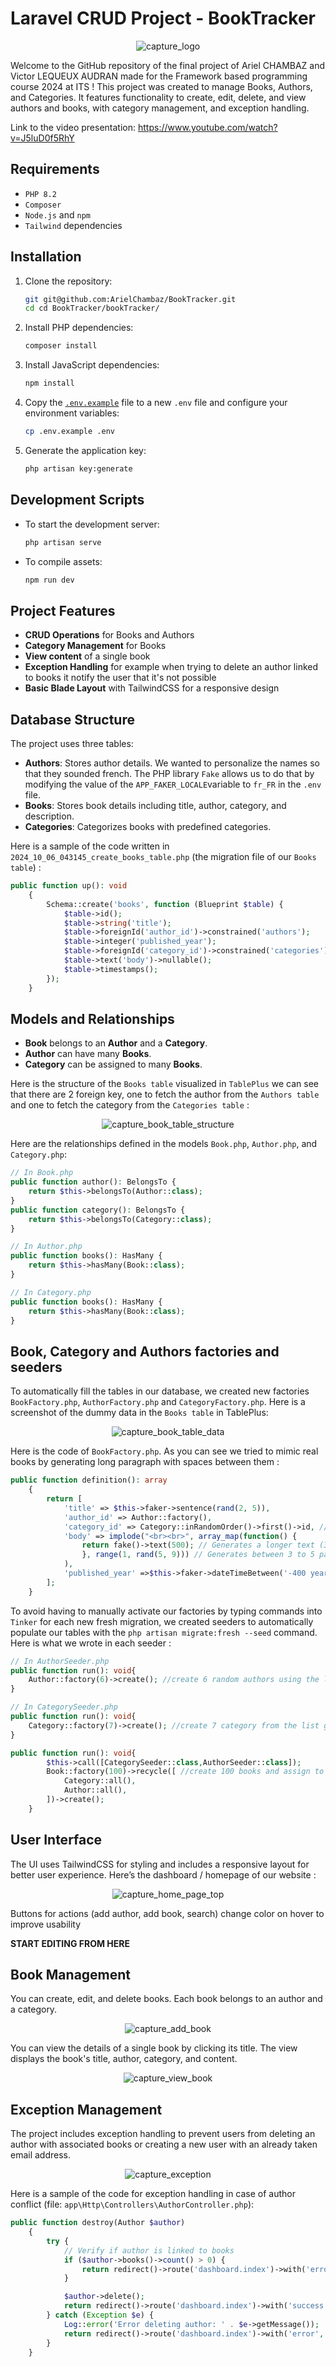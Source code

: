 
# Laravel CRUD Project - BookTracker

<p align="center">
    <img src="bookTracker/public/img/capture_logo.jpg" alt="capture_logo">
</p>

Welcome to the GitHub repository of the final project of Ariel CHAMBAZ and Victor LEQUEUX AUDRAN made for the Framework based programming course 2024 at ITS ! This project was created to manage Books, Authors, and Categories. It features functionality to create, edit, delete, and view authors and books, with category management, and exception handling.

Link to the video presentation:
https://www.youtube.com/watch?v=J5luD0f5RhY

## Requirements

- `PHP 8.2`
- `Composer`
- `Node.js` and `npm`
- `Tailwind` dependencies

## Installation

1. Clone the repository:
    ```sh
    git git@github.com:ArielChambaz/BookTracker.git
    cd cd BookTracker/bookTracker/
    ```

2. Install PHP dependencies:
    ```sh
    composer install
    ```

3. Install JavaScript dependencies:
    ```sh
    npm install
    ```

4. Copy the [`.env.example`](.env.example) file to a new `.env` file and configure your environment variables:
    ```sh
    cp .env.example .env
    ```

5. Generate the application key:
    ```sh
    php artisan key:generate
    ```

## Development Scripts

- To start the development server:
    ```sh
    php artisan serve
    ```

- To compile assets:
    ```sh
    npm run dev
    ```

## Project Features

- **CRUD Operations** for Books and Authors
- **Category Management** for Books
- **View content** of a single book
- **Exception Handling** for example when trying to delete an author linked to books it notify the user that it's not possible  
- **Basic Blade Layout** with TailwindCSS for a responsive design

## Database Structure

The project uses three tables:

- **Authors**: Stores author details. We wanted to personalize the names so that they sounded french. The PHP library `Fake` allows us to do that by modifying the value of the `APP_FAKER_LOCALE`variable to `fr_FR` in the `.env` file.
- **Books**: Stores book details including title, author, category, and description.
- **Categories**: Categorizes books with predefined categories.

Here is a sample of the code written in `2024_10_06_043145_create_books_table.php` (the migration file of our `Books table`) : 
```php
public function up(): void
    {
        Schema::create('books', function (Blueprint $table) {
            $table->id();
            $table->string('title');
            $table->foreignId('author_id')->constrained('authors');
            $table->integer('published_year');
            $table->foreignId('category_id')->constrained('categories');
            $table->text('body')->nullable();
            $table->timestamps();
        });
    }
```

## Models and Relationships

- **Book** belongs to an **Author** and a **Category**.
- **Author** can have many **Books**.
- **Category** can be assigned to many **Books**.

Here is the structure of the `Books table` visualized in `TablePlus` we can see that there are 2 foreign key, one to fetch the author from the `Authors table` and one to fetch the category from the `Categories table`  : 

<p align="center">
    <img src="bookTracker/public/img/capture_book_table_structure.jpg" alt="capture_book_table_structure">
</p>

Here are the relationships defined in the models `Book.php`, `Author.php`, and `Category.php`:

```php
// In Book.php
public function author(): BelongsTo {
    return $this->belongsTo(Author::class);
}
public function category(): BelongsTo {
    return $this->belongsTo(Category::class);
}

// In Author.php
public function books(): HasMany {
    return $this->hasMany(Book::class);
}

// In Category.php
public function books(): HasMany {
    return $this->hasMany(Book::class);
}
```

## Book, Category and Authors factories and seeders

To automatically fill the tables in our database, we created new factories `BookFactory.php`, `AuthorFactory.php` and `CategoryFactory.php`. Here is a screenshot of the dummy data in the `Books table` in TablePlus:

<p align="center">
    <img src="bookTracker/public/img/capture_book_table_data.jpg" alt="capture_book_table_data">
</p>

Here is the code of `BookFactory.php`. As you can see we tried to mimic real books by generating long paragraph with spaces between them : 
```php
public function definition(): array
    {
        return [
            'title' => $this->faker->sentence(rand(2, 5)),
            'author_id' => Author::factory(),
            'category_id' => Category::inRandomOrder()->first()->id, // Assign a random category 
            'body' => implode("<br><br>", array_map(function() {
                return fake()->text(500); // Generates a longer text (300 characters).
                }, range(1, rand(5, 9))) // Generates between 3 to 5 paragraphs.
            ),
            'published_year' =>$this->faker->dateTimeBetween('-400 years', '-5 years')->format('Y'),
        ];
    }
```

To avoid having to manually activate our factories by typing commands into `Tinker` for each new fresh migration, we created seeders to automatically populate our tables with the `php artisan migrate:fresh --seed` command. Here is what we wrote in each seeder : 
```php
// In AuthorSeeder.php
public function run(): void{
    Author::factory(6)->create(); //create 6 random authors using the linked factory 
}

// In CategorySeeder.php
public function run(): void{
    Category::factory(7)->create(); //create 7 category from the list given in the linked factory
}

public function run(): void{
        $this->call([CategorySeeder::class,AuthorSeeder::class]);
        Book::factory(100)->recycle([ //create 100 books and assign to them a category and an author already created by the 2 previous seeders. 
            Category::all(),
            Author::all(),
        ])->create();
    }
```

## User Interface

The UI uses TailwindCSS for styling and includes a responsive layout for better user experience. Here’s the dashboard / homepage of our website :

<p align="center">
    <img src="bookTracker/public/img/capture_home_page_top.jpg" alt="capture_home_page_top">
</p>

Buttons for actions (add author, add book, search) change color on hover to improve usability

**START EDITING FROM HERE**

## Book Management

You can create, edit, and delete books. Each book belongs to an author and a category.

<p align="center">
    <img src="public/img/capture_add_book.jpg" alt="capture_add_book">
</p>

You can view the details of a single book by clicking its title. The view displays the book's title, author, category, and content.

<p align="center">
    <img src="public/img/capture_view_book.jpg" alt="capture_view_book">
</p>

## Exception Management

The project includes exception handling to prevent users from deleting an author with associated books or creating a new user with an already taken email address.

<p align="center">
    <img src="public/img/capture_exception.jpg" alt="capture_exception">
</p>

Here is a sample of the code for exception handling in case of author conflict (file: `app\Http\Controllers\AuthorController.php`):

```php
public function destroy(Author $author)
    {
        try {
            // Verify if author is linked to books 
            if ($author->books()->count() > 0) {
                return redirect()->route('dashboard.index')->with('error', 'Cannot delete author with associated books.');
            }

            $author->delete();
            return redirect()->route('dashboard.index')->with('success', 'Author deleted successfully.');
        } catch (Exception $e) {
            Log::error('Error deleting author: ' . $e->getMessage());
            return redirect()->route('dashboard.index')->with('error', 'An error occurred while deleting the author.');
        }
    }
```
